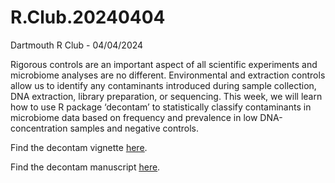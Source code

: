 # R.Club.20240404
Dartmouth R Club - 04/04/2024

Rigorous controls are an important aspect of all scientific experiments and microbiome analyses are no different. Environmental and extraction controls allow us to identify any contaminants introduced during sample collection, DNA extraction, library preparation, or sequencing. This week, we will learn how to use R package ‘decontam’ to statistically classify contaminants in microbiome data based on frequency and prevalence in low DNA-concentration samples and negative controls.

Find the decontam vignette [<u>here</u>](https://benjjneb.github.io/decontam/vignettes/decontam_intro.html).

Find the decontam manuscript [<u>here</u>](https://doi.org/10.1186/s40168-018-0605-2).
